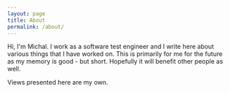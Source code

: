 ```yaml
---
layout: page
title: About
permalink: /about/
---
```

Hi, I'm Michal. 
I work as a software test engineer and I write here about various things that I have worked on.
This is primarily for me for the future as my memory is good - but short.
Hopefully it will benefit other people as well.

Views presented here are my own.
